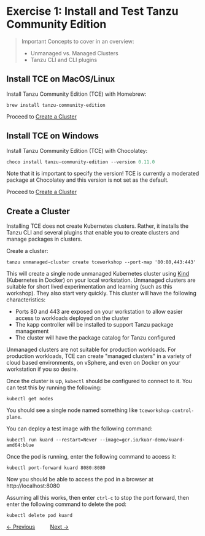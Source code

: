 # Exercise 1: Install and Test Tanzu Community Edition

> Important Concepts to cover in an overview:
>
> - Unmanaged vs. Managed Clusters
> - Tanzu CLI and CLI plugins

## Install TCE on MacOS/Linux

Install Tanzu Community Edition (TCE) with Homebrew:

```shell
brew install tanzu-community-edition
```

Proceed to [Create a Cluster](#create-a-cluster)

## Install TCE on Windows

Install Tanzu Community Edition (TCE) with Chocolatey:

```powershell
choco install tanzu-community-edition --version 0.11.0
```

Note that it is important to specify the version! TCE is currently a moderated package at Chocolatey and this version is not
set as the default.

Proceed to [Create a Cluster](#create-a-cluster)

## Create a Cluster

Installing TCE does not create Kubernetes clusters. Rather, it installs the Tanzu CLI and several plugins that enable
you to create clusters and manage packages in clusters.

Create a cluster:

```shell
tanzu unmanaged-cluster create tceworkshop --port-map '80:80,443:443'
```

This will create a single node unmanaged Kubernetes cluster using [Kind](https://kind.sigs.k8s.io/) (Kubernetes in Docker)
on your local workstation. Unmanaged clusters are suitable for short lived experimentation and learning (such as this workshop).
They also start very quickly. This cluster will have the following characteristics:

- Ports 80 and 443 are exposed on your workstation to allow easier access to workloads deployed on the cluster
- The kapp controller will be installed to support Tanzu package management
- The cluster will have the package catalog for Tanzu configured

Unmanaged clusters are not suitable for production workloads. For production workloads, TCE can create "managed clusters"
in a variety of cloud based environments, on vSphere, and even on Docker on your workstation if you so desire.

Once the cluster is up, `kubectl` should be configured to connect to it. You can test this by running the following:

```shell
kubectl get nodes
```

You should see a single node named something like `tceworkshop-control-plane`.

You can deploy a test image with the following command:

```shell
kubectl run kuard --restart=Never --image=gcr.io/kuar-demo/kuard-amd64:blue
```

Once the pod is running, enter the following command to access it:

```shell
kubectl port-forward kuard 8080:8080
```

Now you should be able to access the pod in a browser at http://localhost:8080

Assuming all this works, then enter `ctrl-c` to stop the port forward, then enter the following command to delete
the pod:

```shell
kubectl delete pod kuard
```

[&lt;- Previous](Exercise00-PreReqs.md) &nbsp;&nbsp;&nbsp;&nbsp;&nbsp;&nbsp;&nbsp;&nbsp; [Next -&gt;](Exercise02-ExplorePackages.md)
